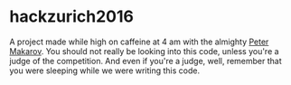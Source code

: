 # hackzurich2016
A project made while high on caffeine at 4 am with the almighty [Peter Makarov](https://github.com/peter-makarov). You should not really be looking into this code, unless you're a judge of the competition. And even if you're a judge, well, remember that you were sleeping while we were writing this code.
